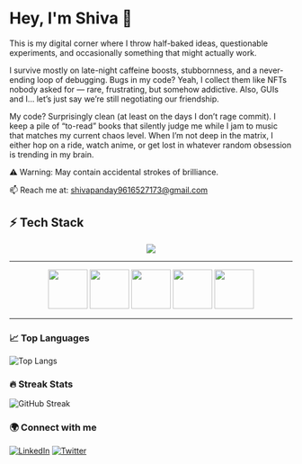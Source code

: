 # Hey, I'm Shiva 👋  

This is my digital corner where I throw half-baked ideas, questionable experiments, and occasionally something that might actually work.

I survive mostly on late-night caffeine boosts, stubbornness, and a never-ending loop of debugging. Bugs in my code? Yeah, I collect them like NFTs nobody asked for — rare, frustrating, but somehow addictive. Also, GUIs and I… let’s just say we’re still negotiating our friendship.  

My code? Surprisingly clean (at least on the days I don’t rage commit). I keep a pile of “to-read” books that silently judge me while I jam to music that matches my current chaos level. When I’m not deep in the matrix, I either hop on a ride, watch anime, or get lost in whatever random obsession is trending in my brain.  

⚠️ Warning: May contain accidental strokes of brilliance.  

📫 Reach me at: shivapanday9616527173@gmail.com












## ⚡ Tech Stack

<p align="center">
  <img src="https://skillicons.dev/icons?i=html,css,javascript,react,nodejs,express,mongodb,tailwind,git,github,vscode" />
</p>

---

<div align="center">
  
  <img src="https://readme-components.vercel.app/api?component=logo&logo=html5&fill=linear-gradient(to%20right,%23ff512f,%23dd2476)&animation=spin" height="70" />
  <img src="https://readme-components.vercel.app/api?component=logo&logo=css3&fill=linear-gradient(to%20right,%2338ef7d,%2311998e)&animation=spin" height="70" />
  <img src="https://readme-components.vercel.app/api?component=logo&logo=javascript&fill=linear-gradient(to%20right,%23f7971e,%23ffd200)&animation=spin" height="70" />
  <img src="https://readme-components.vercel.app/api?component=logo&logo=react&fill=linear-gradient(to%20right,%2361dafb,%2320232a)&animation=spin" height="70" />
  <img src="https://readme-components.vercel.app/api?component=logo&logo=node.js&fill=linear-gradient(to%20right,%236DA55F,%2333cc33)&animation=spin" height="70" />
  
</div>

---


### 📈 Top Languages
![Top Langs](https://github-readme-stats.vercel.app/api/top-langs/?username=SHIWA6&layout=compact&theme=radical)


### 🔥 Streak Stats
![GitHub Streak](https://github-readme-streak-stats.herokuapp.com/?user=SHIWA6&theme=radical&hide_border=false)





### 🌍 Connect with me
[![LinkedIn](https://img.shields.io/badge/LinkedIn-%230077B5.svg?style=for-the-badge&logo=linkedin&logoColor=white)](https://linkedin.com/in/YOUR_USERNAME)
[![Twitter](https://img.shields.io/badge/Twitter-%231DA1F2.svg?style=for-the-badge&logo=Twitter&logoColor=white)](https://twitter.com/TestCricforlife)

